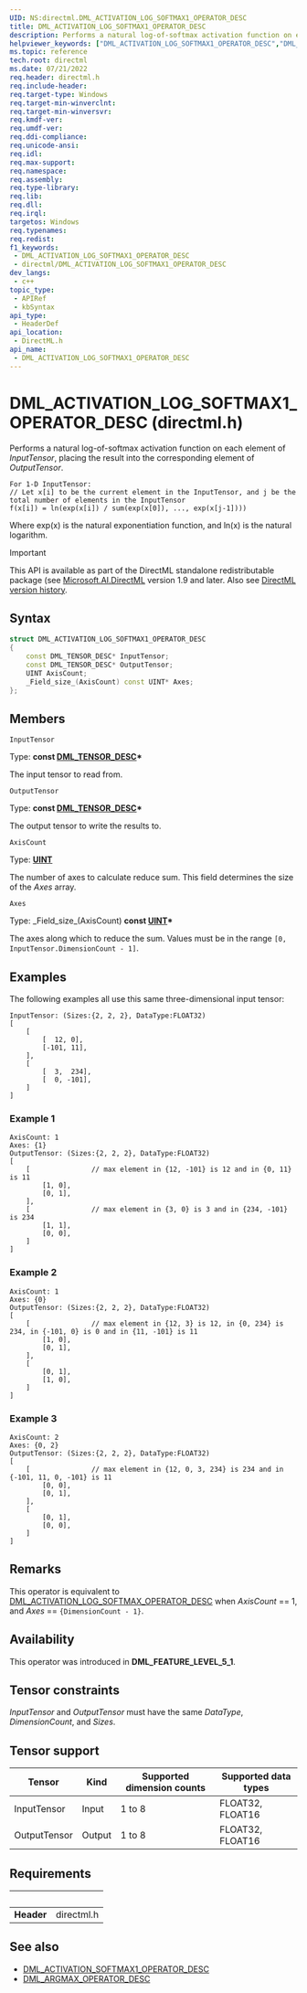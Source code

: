 ```yaml
---
UID: NS:directml.DML_ACTIVATION_LOG_SOFTMAX1_OPERATOR_DESC
title: DML_ACTIVATION_LOG_SOFTMAX1_OPERATOR_DESC
description: Performs a natural log-of-softmax activation function on each element of *InputTensor*, placing the result into the corresponding element of *OutputTensor*.
helpviewer_keywords: ["DML_ACTIVATION_LOG_SOFTMAX1_OPERATOR_DESC","DML_ACTIVATION_LOG_SOFTMAX1_OPERATOR_DESC structure","direct3d12.dml_activation_log_softmax1_operator_desc","directml/DML_ACTIVATION_LOG_SOFTMAX1_OPERATOR_DESC"]
ms.topic: reference
tech.root: directml
ms.date: 07/21/2022
req.header: directml.h
req.include-header: 
req.target-type: Windows
req.target-min-winverclnt: 
req.target-min-winversvr: 
req.kmdf-ver: 
req.umdf-ver: 
req.ddi-compliance: 
req.unicode-ansi: 
req.idl: 
req.max-support: 
req.namespace: 
req.assembly: 
req.type-library: 
req.lib: 
req.dll: 
req.irql: 
targetos: Windows
req.typenames: 
req.redist: 
f1_keywords:
 - DML_ACTIVATION_LOG_SOFTMAX1_OPERATOR_DESC
 - directml/DML_ACTIVATION_LOG_SOFTMAX1_OPERATOR_DESC
dev_langs:
 - c++
topic_type:
 - APIRef
 - kbSyntax
api_type:
 - HeaderDef
api_location:
 - DirectML.h
api_name:
 - DML_ACTIVATION_LOG_SOFTMAX1_OPERATOR_DESC
---
```


# DML_ACTIVATION_LOG_SOFTMAX1_OPERATOR_DESC (directml.h)

Performs a natural log-of-softmax activation function on each element of *InputTensor*, placing the result into the corresponding element of *OutputTensor*.

```
For 1-D InputTensor:
// Let x[i] to be the current element in the InputTensor, and j be the total number of elements in the InputTensor
f(x[i]) = ln(exp(x[i]) / sum(exp(x[0]), ..., exp(x[j-1])))
```

Where exp(x) is the natural exponentiation function, and ln(x) is the natural logarithm.

> [!IMPORTANT]
> This API is available as part of the DirectML standalone redistributable package (see [Microsoft.AI.DirectML](https://www.nuget.org/packages/Microsoft.AI.DirectML/) version 1.9 and later. Also see [DirectML version history](../dml-version-history.md).

## Syntax
```cpp
struct DML_ACTIVATION_LOG_SOFTMAX1_OPERATOR_DESC
{
    const DML_TENSOR_DESC* InputTensor;
    const DML_TENSOR_DESC* OutputTensor;
    UINT AxisCount;
    _Field_size_(AxisCount) const UINT* Axes;
};
```

## Members

`InputTensor`

Type: **const [DML_TENSOR_DESC](/windows/win32/api/directml/ns-directml-dml_tensor_desc)\***

The input tensor to read from.

`OutputTensor`

Type: **const [DML_TENSOR_DESC](/windows/win32/api/directml/ns-directml-dml_tensor_desc)\***

The output tensor to write the results to.

`AxisCount`

Type: [**UINT**](/windows/win32/winprog/windows-data-types)

The number of axes to calculate reduce sum. This field determines the size of the *Axes* array.

`Axes`

Type: \_Field\_size\_\(AxisCount\) **const [UINT](/windows/win32/winprog/windows-data-types)\***

The axes along which to reduce the sum. Values must be in the range `[0, InputTensor.DimensionCount - 1]`.

## Examples

The following examples all use this same three-dimensional input tensor:

```
InputTensor: (Sizes:{2, 2, 2}, DataType:FLOAT32)
[
    [
        [  12, 0],
        [-101, 11],
    ],
    [
        [  3,  234],
        [  0, -101],
    ]
]
```

### Example 1

```
AxisCount: 1
Axes: {1}
OutputTensor: (Sizes:{2, 2, 2}, DataType:FLOAT32)
[
    [               // max element in {12, -101} is 12 and in {0, 11} is 11
        [1, 0],
        [0, 1],
    ],
    [               // max element in {3, 0} is 3 and in {234, -101} is 234
        [1, 1],
        [0, 0],
    ]
]
```

### Example 2

```
AxisCount: 1
Axes: {0}
OutputTensor: (Sizes:{2, 2, 2}, DataType:FLOAT32)
[
    [               // max element in {12, 3} is 12, in {0, 234} is 234, in {-101, 0} is 0 and in {11, -101} is 11
        [1, 0],
        [0, 1],
    ],
    [
        [0, 1],
        [1, 0],
    ]
]
```

### Example 3

```
AxisCount: 2
Axes: {0, 2}
OutputTensor: (Sizes:{2, 2, 2}, DataType:FLOAT32)
[
    [               // max element in {12, 0, 3, 234} is 234 and in {-101, 11, 0, -101} is 11
        [0, 0],
        [0, 1],
    ],
    [
        [0, 1],
        [0, 0],
    ]
]
```

## Remarks

This operator is equivalent to [DML_ACTIVATION_LOG_SOFTMAX_OPERATOR_DESC](/windows/win32/api/directml/ns-directml-dml_activation_log_softmax_operator_desc) when *AxisCount* == 1, and *Axes* == `{DimensionCount - 1}`.

## Availability
This operator was introduced in **DML_FEATURE_LEVEL_5_1**.

## Tensor constraints
*InputTensor* and *OutputTensor* must have the same *DataType*, *DimensionCount*, and *Sizes*.

## Tensor support
| Tensor | Kind | Supported dimension counts | Supported data types |
| ------ | ---- | -------------------------- | -------------------- |
| InputTensor | Input | 1 to 8 | FLOAT32, FLOAT16 |
| OutputTensor | Output | 1 to 8 | FLOAT32, FLOAT16 |

## Requirements
| &nbsp; | &nbsp; |
| ---- |:---- |
| **Header** | directml.h |

## See also

* [DML_ACTIVATION_SOFTMAX1_OPERATOR_DESC](/windows/ai/directml/api/ns-directml-dml_activation_softmax1_operator_desc)
* [DML_ARGMAX_OPERATOR_DESC](/windows/win32/api/directml/ns-directml-dml_argmax_operator_desc)
